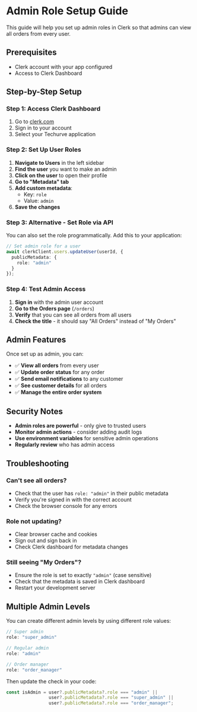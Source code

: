 # Admin Role Setup Guide

This guide will help you set up admin roles in Clerk so that admins can view all orders from every user.

## Prerequisites

- Clerk account with your app configured
- Access to Clerk Dashboard

## Step-by-Step Setup

### Step 1: Access Clerk Dashboard

1. Go to [clerk.com](https://clerk.com)
2. Sign in to your account
3. Select your Techurve application

### Step 2: Set Up User Roles

1. **Navigate to Users** in the left sidebar
2. **Find the user** you want to make an admin
3. **Click on the user** to open their profile
4. **Go to "Metadata" tab**
5. **Add custom metadata**:
   - Key: `role`
   - Value: `admin`
6. **Save the changes**

### Step 3: Alternative - Set Role via API

You can also set the role programmatically. Add this to your application:

```typescript
// Set admin role for a user
await clerkClient.users.updateUser(userId, {
  publicMetadata: {
    role: "admin"
  }
});
```

### Step 4: Test Admin Access

1. **Sign in** with the admin user account
2. **Go to the Orders page** (`/orders`)
3. **Verify** that you can see all orders from all users
4. **Check the title** - it should say "All Orders" instead of "My Orders"

## Admin Features

Once set up as admin, you can:

- ✅ **View all orders** from every user
- ✅ **Update order status** for any order
- ✅ **Send email notifications** to any customer
- ✅ **See customer details** for all orders
- ✅ **Manage the entire order system**

## Security Notes

- **Admin roles are powerful** - only give to trusted users
- **Monitor admin actions** - consider adding audit logs
- **Use environment variables** for sensitive admin operations
- **Regularly review** who has admin access

## Troubleshooting

### Can't see all orders?
- Check that the user has `role: "admin"` in their public metadata
- Verify you're signed in with the correct account
- Check the browser console for any errors

### Role not updating?
- Clear browser cache and cookies
- Sign out and sign back in
- Check Clerk dashboard for metadata changes

### Still seeing "My Orders"?
- Ensure the role is set to exactly `"admin"` (case sensitive)
- Check that the metadata is saved in Clerk dashboard
- Restart your development server

## Multiple Admin Levels

You can create different admin levels by using different role values:

```typescript
// Super admin
role: "super_admin"

// Regular admin
role: "admin"

// Order manager
role: "order_manager"
```

Then update the check in your code:

```typescript
const isAdmin = user?.publicMetadata?.role === "admin" || 
                user?.publicMetadata?.role === "super_admin" ||
                user?.publicMetadata?.role === "order_manager";
``` 